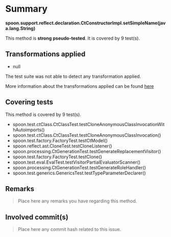 # Summary
**spoon.support.reflect.declaration.CtConstructorImpl.setSimpleName(java.lang.String)**

This method is **strong pseudo-tested**.
It is covered by 9 test(s). 


## Transformations applied

- null


The test suite was not able to detect any transformation applied.

More information about the transformations applied can be found [here](https://github.com/STAMP-project/pitest-descartes)

## Covering tests
This method is covered by 9 test(s).
* spoon.test.ctClass.CtClassTest.testCloneAnonymousClassInvocationWithAutoimports()
* spoon.test.ctClass.CtClassTest.testCloneAnonymousClassInvocation()
* spoon.test.factory.FactoryTest.testCtModel()
* spoon.reflect.ast.CloneTest.testCloneListener()
* spoon.processing.CtGenerationTest.testGenerateReplacementVisitor()
* spoon.test.factory.FactoryTest.testClone()
* spoon.test.eval.EvalTest.testVisitorPartialEvaluatorScanner()
* spoon.processing.CtGenerationTest.testGenerateRoleHandler()
* spoon.test.generics.GenericsTest.testTypeParameterDeclarer()


## Remarks
> Place here any remarks you have regarding this method.

## Involved commit(s)

> Place here any commit hash related to this issue.
